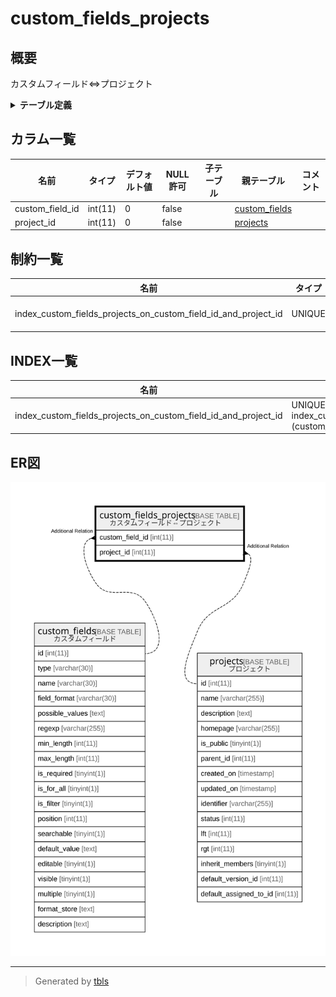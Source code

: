 # custom_fields_projects

## 概要

カスタムフィールド⇔プロジェクト

<details>
<summary><strong>テーブル定義</strong></summary>

```sql
CREATE TABLE `custom_fields_projects` (
  `custom_field_id` int(11) NOT NULL DEFAULT 0,
  `project_id` int(11) NOT NULL DEFAULT 0,
  UNIQUE KEY `index_custom_fields_projects_on_custom_field_id_and_project_id` (`custom_field_id`,`project_id`)
) ENGINE=InnoDB DEFAULT CHARSET=utf8mb4
```

</details>

## カラム一覧

| 名前              | タイプ     | デフォルト値       | NULL許可   | 子テーブル      | 親テーブル                             | コメント     |
| --------------- | ------- | ------------ | -------- | ---------- | --------------------------------- | -------- |
| custom_field_id | int(11) | 0            | false    |            | [custom_fields](custom_fields.md) |          |
| project_id      | int(11) | 0            | false    |            | [projects](projects.md)           |          |

## 制約一覧

| 名前                                                             | タイプ    | 定義                                                                                                      |
| -------------------------------------------------------------- | ------ | ------------------------------------------------------------------------------------------------------- |
| index_custom_fields_projects_on_custom_field_id_and_project_id | UNIQUE | UNIQUE KEY index_custom_fields_projects_on_custom_field_id_and_project_id (custom_field_id, project_id) |

## INDEX一覧

| 名前                                                             | 定義                                                                                                                  |
| -------------------------------------------------------------- | ------------------------------------------------------------------------------------------------------------------- |
| index_custom_fields_projects_on_custom_field_id_and_project_id | UNIQUE KEY index_custom_fields_projects_on_custom_field_id_and_project_id (custom_field_id, project_id) USING BTREE |

## ER図

![er](custom_fields_projects.svg)

---

> Generated by [tbls](https://github.com/k1LoW/tbls)
